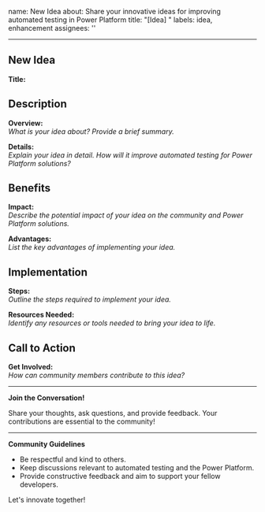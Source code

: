 name: New Idea
about: Share your innovative ideas for improving automated testing in Power Platform
title: "[Idea] "
labels: idea, enhancement
assignees: ''

---

## New Idea

**Title:**  


## Description

**Overview:**  
*What is your idea about? Provide a brief summary.*

**Details:**  
*Explain your idea in detail. How will it improve automated testing for Power Platform solutions?*

## Benefits

**Impact:**  
*Describe the potential impact of your idea on the community and Power Platform solutions.*

**Advantages:**  
*List the key advantages of implementing your idea.*

## Implementation

**Steps:**  
*Outline the steps required to implement your idea.*

**Resources Needed:**  
*Identify any resources or tools needed to bring your idea to life.*

## Call to Action

**Get Involved:**  
*How can community members contribute to this idea?*

---

**Join the Conversation!**

Share your thoughts, ask questions, and provide feedback. Your contributions are essential to the community!

---

**Community Guidelines**

- Be respectful and kind to others.
- Keep discussions relevant to automated testing and the Power Platform.
- Provide constructive feedback and aim to support your fellow developers.

Let's innovate together!
